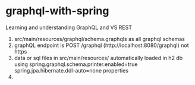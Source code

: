 # graphql-with-spring
Learning and understanding GraphQL and VS REST 
1.  src/main/resources/graphql/schema.graphqls as all graphql schemas 
2. graphQL endpoint is POST /graphql (http://localhost:8080/graphql) not https
3. data or sql files in src/main/resources/ automatically loaded in h2 db using spring.graphql.schema.printer.enabled=true
   spring.jpa.hibernate.ddl-auto=none properties
4. 